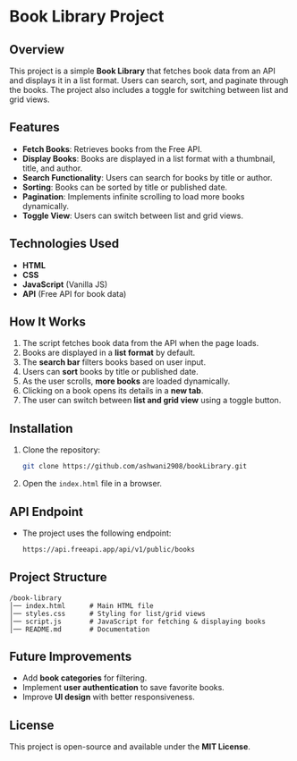 # Book Library Project

## Overview
This project is a simple **Book Library** that fetches book data from an API and displays it in a list format. Users can search, sort, and paginate through the books. The project also includes a toggle for switching between list and grid views.

## Features
- **Fetch Books**: Retrieves books from the Free API.
- **Display Books**: Books are displayed in a list format with a thumbnail, title, and author.
- **Search Functionality**: Users can search for books by title or author.
- **Sorting**: Books can be sorted by title or published date.
- **Pagination**: Implements infinite scrolling to load more books dynamically.
- **Toggle View**: Users can switch between list and grid views.

## Technologies Used
- **HTML**
- **CSS**
- **JavaScript** (Vanilla JS)
- **API** (Free API for book data)

## How It Works
1. The script fetches book data from the API when the page loads.
2. Books are displayed in a **list format** by default.
3. The **search bar** filters books based on user input.
4. Users can **sort** books by title or published date.
5. As the user scrolls, **more books** are loaded dynamically.
6. Clicking on a book opens its details in a **new tab**.
7. The user can switch between **list and grid view** using a toggle button.

## Installation
1. Clone the repository:
   ```sh
   git clone https://github.com/ashwani2908/bookLibrary.git
   ```
2. Open the `index.html` file in a browser.

## API Endpoint
- The project uses the following endpoint:
  ```sh
  https://api.freeapi.app/api/v1/public/books
  ```

## Project Structure
```
/book-library
│── index.html      # Main HTML file
│── styles.css      # Styling for list/grid views
│── script.js       # JavaScript for fetching & displaying books
│── README.md       # Documentation
```

## Future Improvements
- Add **book categories** for filtering.
- Implement **user authentication** to save favorite books.
- Improve **UI design** with better responsiveness.

## License
This project is open-source and available under the **MIT License**.

